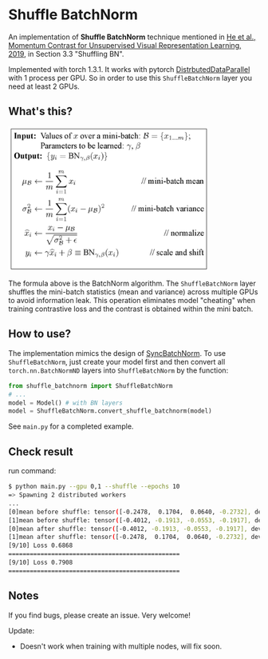 # Shuffle BatchNorm

An implementation of __Shuffle BatchNorm__ technique mentioned in [He et al., Momentum Contrast for Unsupervised Visual Representation Learning, 2019](https://arxiv.org/abs/1911.05722), in Section 3.3 "Shuffling BN". 

Implemented with torch 1.3.1. It works with pytorch [DistrbutedDataParallel](https://pytorch.org/docs/stable/nn.html?highlight=distributeddataparallel#torch.nn.parallel.DistributedDataParallel) with 1 process per GPU. So in order to use this `ShuffleBatchNorm` layer you need at least 2 GPUs. 

## What's this?

<img src="bn_algorithm.png" width="400"/>

The formula above is the BatchNorm algorithm. The `ShuffleBatchNorm` layer shuffles the mini-batch statistics (mean and variance) across multiple GPUs to avoid information leak. This operation eliminates model "cheating" when training contrastive loss and the contrast is obtained within the mini batch. 

## How to use?

The implementation mimics the design of [SyncBatchNorm](https://pytorch.org/docs/stable/nn.html?highlight=syncbatchnorm#torch.nn.SyncBatchNorm). To use `ShuffleBatchNorm`, just create your model first and then convert all `torch.nn.BatchNormND` layers into `ShuffleBatchNorm` by the function:
  ```python
  from shuffle_batchnorm import ShuffleBatchNorm
  # ...
  model = Model() # with BN layers
  model = ShuffleBatchNorm.convert_shuffle_batchnorm(model)
  ```
See `main.py` for a completed example. 

## Check result
run command:
```bash
$ python main.py --gpu 0,1 --shuffle --epochs 10
=> Spawning 2 distributed workers
...
[0]mean before shuffle: tensor([-0.2478,  0.1704,  0.0640, -0.2732], device='cuda:0')
[1]mean before shuffle: tensor([-0.4012, -0.1913, -0.0553, -0.1917], device='cuda:1')
[0]mean after shuffle: tensor([-0.4012, -0.1913, -0.0553, -0.1917], device='cuda:0')
[1]mean after shuffle: tensor([-0.2478,  0.1704,  0.0640, -0.2732], device='cuda:1')
[9/10] Loss 0.6868
================================================
[9/10] Loss 0.7908
================================================
```

## Notes
If you find bugs, please create an issue. Very welcome!

Update:
* Doesn't work when training with multiple nodes, will fix soon.
